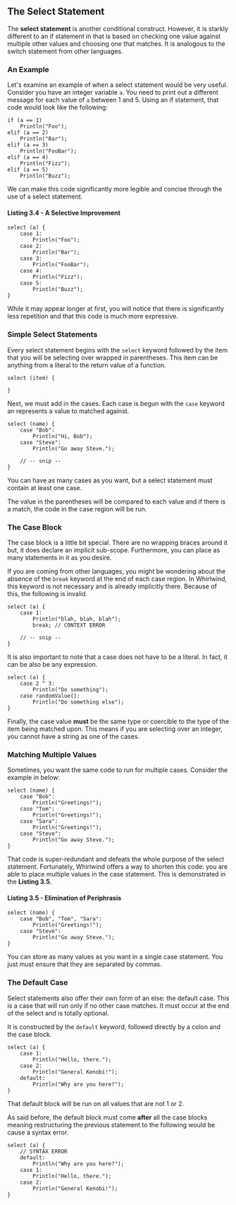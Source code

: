 ## The Select Statement

The **select statement** is another conditional construct.  However,
it is starkly different to an if statement in that is based on checking
one value against multiple other values and choosing one that matches.
It is analogous to the switch statement from other languages.

### An Example

Let's examine an example of when a select statement would be very useful.
Consider you have an integer variable `a`. You need to print out a different
message for each value of `a` between 1 and 5.  Using an if statement,
that code would look like the following:

    if (a == 1)
        Println("Foo");
    elif (a == 2)
        Println("Bar");
    elif (a == 3)
        Println("FooBar");
    elif (a == 4)
        Println("Fizz");
    elif (a == 5)
        Println("Buzz");

We can make this code significantly more legible and concise through the use of
a select statement.

#### Listing 3.4 - A Selective Improvement

    select (a) {
        case 1:
            Println("Foo");
        case 2:
            Println("Bar");
        case 3:
            Println("FooBar");
        case 4:
            Println("Fizz");
        case 5:
            Println("Buzz");
    }

While it may appear longer at first, you will notice that there is
significantly less repetition and that this code is much more
expressive.

### Simple Select Statements
Every select statement begins with the `select` keyword followed by the
item that you will be selecting over wrapped in parentheses.  This item can be anything
from a literal to the return value of a function.

    select (item) {

    }

Next, we must add in the cases.  Each case is begun with the
`case` keyword an represents a value to matched against.

    select (name) {
        case "Bob":
            Println("Hi, Bob");
        case "Steve":
            Println("Go away Steve.");

        // -- snip --
    }

You can have as many cases as you want, but a select statement must contain
at least one case.

The value in the parentheses will be compared to each value and if there is
a match, the code in the case region will be run.

### The Case Block
The case block is a little bit special. There are no wrapping braces
around it but, it does declare an implicit sub-scope.  Furthermore,
you can place as many statements in it as you desire.

If you are coming from other languages, you might be wondering about the
absence of the `break` keyword at the end of each case region.
In Whirlwind, this keyword is not necessary and is already implicitly
there. Because of this, the following is invalid.

    select (a) {
        case 1:
            Println("blah, blah, blah");
            break; // CONTEXT ERROR

        // -- snip --
    }

It is also important to note that a case does not have to be a literal.
In fact, it can be also be any expression.

    select (a) {
        case 2 ^ 3:
            Println("Do something");
        case randomValue():
            Println("Do something else");
    }

Finally, the case value **must** be the same type or coercible to the type
of the item being matched upon. This means if you are selecting over an
integer, you cannot have a string as one of the cases.

### Matching Multiple Values
Sometimes, you want the same code to run for multiple cases.  Consider
the example in below:

    select (name) {
        case "Bob":
            Println("Greetings!");
        case "Tom":
            Println("Greetings!");
        case "Sara":
            Println("Greetings!");
        case "Steve":
            Println("Go away Steve.");
    }

That code is super-redundant and defeats the whole purpose of the
select statement.  Fortunately, Whirlwind offers a way to shorten this
code: you are able to place multiple values in the case statement.
This is demonstrated in the **Listing 3.5**.

#### Listing 3.5 - Elimination of Periphrasis

    select (name) {
        case "Bob", "Tom", "Sara":
            Println("Greetings!");
        case "Steve":
            Println("Go away Steve.");
    }

You can store as many values as you want in a single case statement.
You just must ensure that they are separated by commas.

### The Default Case
Select statements also offer their own form of an else: the default case.
This is a case that will run only if no other case matches. It
must occur at the end of the select and is totally optional.

It is constructed by the `default` keyword, followed directly by a colon
and the case block.

    select (a) {
        case 1:
            Println("Hello, there.");
        case 2:
            Println("General Kenobi!");
        default:
            Println("Why are you here?");
    }

That default block will be run on all values that are not 1 or 2.

As said before, the default block must come **after** all the case blocks
meaning restructuring the previous statement to the following would be
cause a syntax error.

    select (a) {
        // SYNTAX ERROR
        default:
            Println("Why are you here?");
        case 1:
            Println("Hello, there.");
        case 2:
            Println("General Kenobi!");
    }


